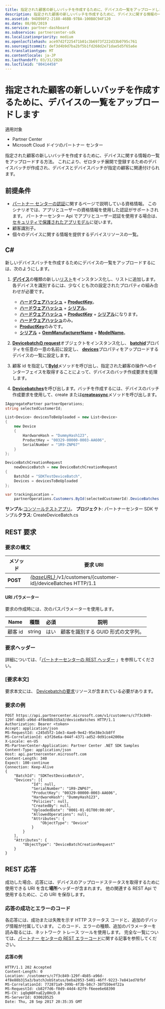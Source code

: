 ```yaml
---
title: 指定された顧客の新しいバッチを作成するために、デバイスの一覧をアップロードします
description: 指定された顧客の新しいバッチを作成するために、デバイスに関する情報の一覧をアップロードする方法。 これにより、ゼロタッチ展開で登録するためのデバイスバッチが作成され、デバイスとデバイスバッチが指定の顧客に関連付けられます。
ms.assetid: 94DB98F2-2188-46BB-97BA-100B8C94F120
ms.date: 08/08/2019
ms.service: partner-dashboard
ms.subservice: partnercenter-sdk
ms.localizationpriority: medium
ms.openlocfilehash: ace97d2f225471b01c3b6973f222d33b0795c761
ms.sourcegitcommit: def3d4b9d7ba2bf5b1fd268d2e71dae5d5f65a6e
ms.translationtype: MT
ms.contentlocale: ja-JP
ms.lasthandoff: 03/31/2020
ms.locfileid: "80414458"
---
```

# <a name="upload-a-list-of-devices-to-create-a-new-batch-for-the-specified-customer"></a>指定された顧客の新しいバッチを作成するために、デバイスの一覧をアップロードします

適用対象

- Partner Center
- Microsoft Cloud ドイツのパートナー センター

指定された顧客の新しいバッチを作成するために、デバイスに関する情報の一覧をアップロードする方法。 これにより、ゼロタッチ展開で登録するためのデバイスバッチが作成され、デバイスとデバイスバッチが指定の顧客に関連付けられます。

## <a name="prerequisites"></a>前提条件

- [パートナー センターの認証](partner-center-authentication.md)に関するページで説明している資格情報。 このシナリオでは、アプリとユーザーの資格情報を使用した認証がサポートされます。 パートナーセンター Api でアプリとユーザー認証を使用する場合は、[セキュリティで保護されたアプリモデル](enable-secure-app-model.md)に従います。
- 顧客識別子。
- 個々のデバイスに関する情報を提供するデバイスリソースの一覧。

## <a name="c"></a>C\#

新しいデバイスバッチを作成するためにデバイスの一覧をアップロードするには、次のようにします。

1. [**デバイス**](https://docs.microsoft.com/dotnet/api/microsoft.store.partnercenter.models.devicesdeployment.device)の種類の新しい[リスト](https://docs.microsoft.com/dotnet/api/system.collections.generic.list-1)をインスタンス化し、リストに追加します。 各デバイスを識別するには、少なくとも次の設定されたプロパティの組み合わせが必要です。

    - [**ハードウェアハッシュ**](https://docs.microsoft.com/dotnet/api/microsoft.store.partnercenter.models.devicesdeployment.device.hardwarehash) + [**ProductKey**](https://docs.microsoft.com/dotnet/api/microsoft.store.partnercenter.models.devicesdeployment.device.productkey)。
    - [**ハードウェアハッシュ**](https://docs.microsoft.com/dotnet/api/microsoft.store.partnercenter.models.devicesdeployment.device.hardwarehash) + [**シリアル**](https://docs.microsoft.com/dotnet/api/microsoft.store.partnercenter.models.devicesdeployment.device.serialnumber)。
    - [**ハードウェアハッシュ**](https://docs.microsoft.com/dotnet/api/microsoft.store.partnercenter.models.devicesdeployment.device.hardwarehash) + [**ProductKey**](https://docs.microsoft.com/dotnet/api/microsoft.store.partnercenter.models.devicesdeployment.device.productkey) + [**シリアル**](https://docs.microsoft.com/dotnet/api/microsoft.store.partnercenter.models.devicesdeployment.device.serialnumber)になります。
    - [**ハードウェアハッシュ**](https://docs.microsoft.com/dotnet/api/microsoft.store.partnercenter.models.devicesdeployment.device.hardwarehash)のみ。
    - [**ProductKey**](https://docs.microsoft.com/dotnet/api/microsoft.store.partnercenter.models.devicesdeployment.device.productkey)のみです。
    - [**シリアル**](https://docs.microsoft.com/dotnet/api/microsoft.store.partnercenter.models.devicesdeployment.device.serialnumber) + [**OemManufacturerName**](https://docs.microsoft.com/dotnet/api/microsoft.store.partnercenter.models.devicesdeployment.device.oemmanufacturername) + [**ModelName**](https://docs.microsoft.com/dotnet/api/microsoft.store.partnercenter.models.devicesdeployment.device.modelname)。

2. [**Devicebatchの request**](https://docs.microsoft.com/dotnet/api/microsoft.store.partnercenter.models.devicesdeployment.devicebatchcreationrequest)オブジェクトをインスタンス化し、 [**batchid**](https://docs.microsoft.com/dotnet/api/microsoft.store.partnercenter.models.devicesdeployment.devicebatchcreationrequest.batchid)プロパティを任意の一意の名前に設定し、 [**devices**](https://docs.microsoft.com/dotnet/api/microsoft.store.partnercenter.models.devicesdeployment.devicebatchcreationrequest.devices)プロパティをアップロードするデバイスの一覧に設定します。

3. 顧客 id を指定して[**ById**](https://docs.microsoft.com/dotnet/api/microsoft.store.partnercenter.customers.icustomercollection.byid)メソッドを呼び出し、指定された顧客の操作へのインターフェイスを取得することによって、デバイスのバッチ作成要求を処理します。

4. [**Devicebatches**](https://docs.microsoft.com/dotnet/api/microsoft.store.partnercenter.devicesdeployment.idevicesbatchcollection)を呼び出します。バッチを作成するには、デバイスのバッチ作成要求を使用して、create または[**createasync**](https://docs.microsoft.com/dotnet/api/microsoft.store.partnercenter.devicesdeployment.idevicesbatchcollection)メソッドを呼び出します。

```csharp
IAggregatePartner partnerOperations;
string selectedCustomerId;

List<Device> devicesToBeUploaded = new List<Device>
{
    new Device
    {
        HardwareHash = "DummyHash123",
        ProductKey = "00329-00000-0003-AA606",
        SerialNumber = "1R9-ZNP67"
    }
};

DeviceBatchCreationRequest
    newDeviceBatch = new DeviceBatchCreationRequest
{
    BatchId = "SDKTestDeviceBatch",
    Devices = devicesToBeUploaded
};

var trackingLocation =
    partnerOperations.Customers.ById(selectedCustomerId).DeviceBatches.Create(newDeviceBatch);
```

**サンプル**:[コンソールテストアプリ](console-test-app.md)。 **プロジェクト**: パートナーセンター SDK サンプル**クラス**: CreateDeviceBatch.cs

## <a name="rest-request"></a>REST 要求

### <a name="request-syntax"></a>要求の構文

| メソッド   | 要求 URI                                                                                   |
|----------|-----------------------------------------------------------------------------------------------|
| **POST** | [ *{baseURL}* ](partner-center-rest-urls.md)/v1/customers/{customer-id}/deviceBatches HTTP/1.1 |

#### <a name="uri-parameter"></a>URI パラメーター

要求の作成時には、次のパスパラメーターを使用します。

| Name        | 種類   | 必須 | 説明                                           |
|-------------|--------|----------|-------------------------------------------------------|
| 顧客 id | string | はい      | 顧客を識別する GUID 形式の文字列。 |

### <a name="request-headers"></a>要求ヘッダー

詳細については、「[パートナーセンターの REST ヘッダー](headers.md) 」を参照してください。

### <a name="request-body"></a>[要求本文]

要求本文には、 [Devicebatchの要求](device-deployment-resources.md#devicebatchcreationrequest)リソースが含まれている必要があります。

### <a name="request-example"></a>要求の例

```http
POST https://api.partnercenter.microsoft.com/v1/customers/c7f3c849-129f-4b85-a96d-4f8e88b315a3/deviceBatches HTTP/1.1
Authorization: Bearer <token>
Accept: application/json
MS-RequestId: c245d5f2-1de3-4ae0-9e42-95e38e3cb8ff
MS-CorrelationId: e3f26e6a-044f-4371-ad52-0d91ce4200be
X-Locale: en-US
MS-PartnerCenter-Application: Partner Center .NET SDK Samples
Content-Type: application/json
Host: api.partnercenter.microsoft.com
Content-Length: 340
Expect: 100-continue
Connection: Keep-Alive
{
    "BatchId": "SDKTestDeviceBatch",
    "Devices": [{
            "Id": null,
            "SerialNumber": "1R9-ZNP67",
            "ProductKey": "00329-00000-0003-AA606",
            "HardwareHash": "DummyHash123",
            "Policies": null,
            "CreatedBy": null,
            "UploadedDate": "0001-01-01T00:00:00",
            "AllowedOperations": null,
            "Attributes": {
                "ObjectType": "Device"
            }
        }
    ],
    "Attributes": {
        "ObjectType": "DeviceBatchCreationRequest"
    }
}
```

## <a name="rest-response"></a>REST 応答

成功した場合、応答には、デバイスのアップロードステータスを取得するために使用できる URI を含む**場所**ヘッダーが含まれます。 他の関連する REST Api で使用するために、この URI を保存します。

### <a name="response-success-and-error-codes"></a>応答の成功とエラーのコード

各応答には、成功または失敗を示す HTTP ステータス コードと、追加のデバッグ情報が付属しています。 このコード、エラーの種類、追加のパラメーターを読み取るには、ネットワーク トレース ツールを使用します。 完全な一覧については、[パートナー センターの REST エラーコード](error-codes.md)に関する記事を参照してください。

#### <a name="response-example"></a>応答の例

```http
HTTP/1.1 202 Accepted
Content-Length: 0
Location: /customers/c7f3c849-129f-4b85-a96d-4f8e88b315a3/batchJobStatus/beba2053-5401-46ff-9223-7e841ed78fbf
MS-CorrelationId: 772871a9-399b-4f3b-b8c7-38f550e4f22a
MS-RequestId: cb82f7d6-f0d9-44d4-82f9-f6eee6e68390
MS-CV: iqOqN0FnaE2y0HcD.0
MS-ServerId: 030020525
Date: Thu, 28 Sep 2017 20:35:35 GMT
```

